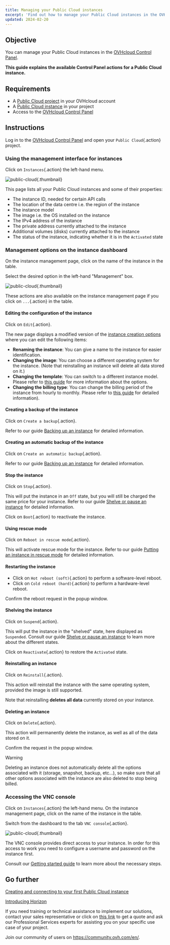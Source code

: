 ```yaml
---
title: Managing your Public Cloud instances
excerpt: 'Find out how to manage your Public Cloud instances in the OVHcloud Control Panel'
updated: 2024-02-20
---
```


## Objective

You can manage your Public Cloud instances in the [OVHcloud Control Panel](https://ca.ovh.com/auth/?action=gotomanager&from=https://www.ovh.com/sg/&ovhSubsidiary=sg).

**This guide explains the available Control Panel actions for a Public Cloud instance.**

## Requirements

- A [Public Cloud project](https://www.ovhcloud.com/en-sg/public-cloud/) in your OVHcloud account
- A [Public Cloud instance](public-cloud-first-steps1.) in your project
- Access to the [OVHcloud Control Panel](https://ca.ovh.com/auth/?action=gotomanager&from=https://www.ovh.com/sg/&ovhSubsidiary=sg)

## Instructions

Log in to the [OVHcloud Control Panel](https://ca.ovh.com/auth/?action=gotomanager&from=https://www.ovh.com/sg/&ovhSubsidiary=sg) and open your `Public Cloud`{.action} project. 

### Using the management interface for instances

Click on `Instances`{.action} the left-hand menu. 

![public-cloud](compute-2024.png){.thumbnail}

This page lists all your Public Cloud instances and some of their properties:

- The instance ID, needed for certain API calls
- The location of the data centre i.e. the region of the instance
- The instance model
- The image i.e. the OS installed on the instance
- The IPv4 address of the instance
- The private address currently attached to the instance
- Additional volumes (disks) currently attached to the instance
- The status of the instance, indicating whether it is in the `Activated` state

### Management options on the instance dashboard

On the instance management page, click on the name of the instance in the table.

Select the desired option in the left-hand "Management" box.

![public-cloud](management.png){.thumbnail}

These actions are also available on the instance management page if you click on `...`{.action} in the table.

#### Editing the configuration of the instance

Click on `Edit`{.action}.

The new page displays a modified version of the [instance creation options](public-cloud-first-steps1.) where you can edit the following items:

- **Renaming the instance**: You can give a name to the instance for easier identification.
- **Changing the image**: You can choose a different operating system for the instance. (Note that reinstalling an instance will delete all data stored on it.)
- **Changing the template**: You can switch to a different instance model. Please refer to [this guide](public-cloud-first-steps#create-instance.) for more information about the options.
- **Changing the billing type**: You can change the billing period of the instance from hourly to monthly. Please refer to [this guide](changing_hourly_monthly_billing1.) for detailed information).

#### Creating a backup of the instance

Click on `Create a backup`{.action}.

Refer to our guide [Backing up an instance](save_an_instance1.) for detailed information. 

#### Creating an automatic backup of the instance

Click on `Create an automatic backup`{.action}.

Refer to our guide [Backing up an instance](save_an_instance#creating-an-automated-backup-of-an-instance.) for detailed information.

#### Stop the instance

Click on `Stop`{.action}.

This will put the instance in an `Off` state, but you will still be charged the same price for your instance. Refer to our guide [Shelve or pause an instance](suspend_or_pause_an_instance#suspend-stop-an-instance.) for detailed information.

Click on `Boot`{.action} to reactivate the instance.

#### Using rescue mode

Click on `Reboot in rescue mode`{.action}.

This will activate rescue mode for the instance. Refer to our guide [Putting an instance in rescue mode](put_an_instance_in_rescue_mode1.) for detailed information.

#### Restarting the instance

- Click on `Hot reboot (soft)`{.action} to perform a software-level reboot.
- Click on `Cold reboot (hard)`{.action} to perform a hardware-level reboot.

Confirm the reboot request in the popup window.

#### Shelving the instance

Click on `Suspend`{.action}.

This will put the instance in the "shelved" state, here displayed as `Suspended`. Consult our guide [Shelve or pause an instance](suspend_or_pause_an_instance#shelve-suspend-an-instance.) to learn more about the different states.

Click on `Reactivate`{.action} to restore the `Activated` state.

#### Reinstalling an instance

Click on `Reinstall`{.action}.

This action will reinstall the instance with the same operating system, provided the image is still supported.

Note that reinstalling **deletes all data** currently stored on your instance.

#### Deleting an instance

Click on `Delete`{.action}.

This action will permanently delete the instance, as well as all of the data stored on it.

Confirm the request in the popup window.

> [!warning]
> Deleting an instance does not automatically delete all the options associated with it (storage, snapshot, backup, etc...), so make sure that all other options associated with the instance are also deleted to stop being billed.
>

### Accessing the VNC console <a name="accessvnc"></a>

Click on `Instances`{.action} the left-hand menu. On the instance management page, click on the name of the instance in the table.

Switch from the dashboard to the tab `VNC console`{.action}.

![public-cloud](vnc1.png){.thumbnail}

The VNC console provides direct access to your instance. In order for this access to work you need to configure a username and password on the instance first. 

Consult our [Getting started guide](public-cloud-first-steps#connect-to-instance.) to learn more about the necessary steps.

## Go further

[Creating and connecting to your first Public Cloud instance](public-cloud-first-steps1.)

[Introducing Horizon](introducing_horizon1.)

If you need training or technical assistance to implement our solutions, contact your sales representative or click on [this link](https://www.ovhcloud.com/en-gb/professional-services/) to get a quote and ask our Professional Services experts for assisting you on your specific use case of your project.

Join our community of users on <https://community.ovh.com/en/>.